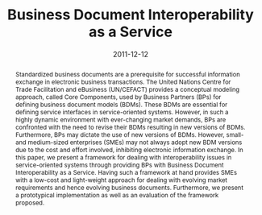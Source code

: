 ---
abstract: Standardized business documents are a prerequisite for successful information
  exchange in electronic business transactions. The United Nations Centre for Trade
  Facilitation and eBusiness (UN/CEFACT) provides a conceptual modeling approach,
  called Core Components, used by Business Partners (BPs) for defining business document
  models (BDMs). These BDMs are essential for defining service interfaces in service-oriented
  systems. However, in such a highly dynamic environment with ever-changing market
  demands, BPs are confronted with the need to revise their BDMs resulting in new
  versions of BDMs. Furthermore, BPs may dictate the use of new versions of BDMs.
  However, small- and medium-sized enterprises (SMEs) may not always adopt new BDM
  versions due to the cost and effort involved, inhibiting electronic information
  exchange. In this paper, we present a framework for dealing with interoperability
  issues in service-oriented systems through providing BPs with Business Document
  Interoperability as a Service. Having such a framework at hand provides SMEs with
  a low-cost and light-weight approach for dealing with evolving market requirements
  and hence evolving business documents. Furthermore, we present a prototypical implementation
  as well as an evaluation of the framework proposed.
authors:
- Christian Pichler
- Christian Huemer
- Manuel Wimmer
date: '2011-12-12'
featured: false
links:
- name: Publik
  url: https://publik.tuwien.ac.at/showentry.php?ID=201825&lang=2
publication_types:
- '1'
publishDate: '2011-12-12'
title: Business Document Interoperability as a Service
url_pdf: ''
---